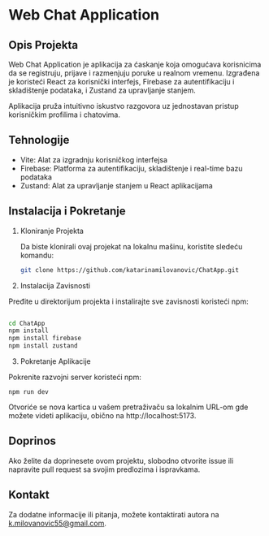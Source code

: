 # Web Chat Application

## Opis Projekta

Web Chat Application je aplikacija za ćaskanje koja omogućava korisnicima da se registruju, prijave i razmenjuju poruke u realnom vremenu. Izgrađena je koristeći React za korisnički interfejs, Firebase za autentifikaciju i skladištenje podataka, i Zustand za upravljanje stanjem. 

Aplikacija pruža intuitivno iskustvo razgovora uz jednostavan pristup korisničkim profilima i chatovima. 

## Tehnologije

- Vite: Alat za izgradnju korisničkog interfejsa
- Firebase: Platforma za autentifikaciju, skladištenje i real-time bazu podataka
- Zustand: Alat za upravljanje stanjem u React aplikacijama

## Instalacija i Pokretanje

1. Kloniranje Projekta

   Da biste klonirali ovaj projekat na lokalnu mašinu, koristite sledeću komandu:

   ```bash
   git clone https://github.com/katarinamilovanovic/ChatApp.git
   ```

2. Instalacija Zavisnosti

Pređite u direktorijum projekta i instalirajte sve zavisnosti koristeći npm:

```bash

cd ChatApp
npm install
npm install firebase
npm install zustand

```

3. Pokretanje Aplikacije

Pokrenite razvojni server koristeći npm:
```
npm run dev
```
Otvoriće se nova kartica u vašem pretraživaču sa lokalnim URL-om gde možete videti aplikaciju, obično na http://localhost:5173.


## Doprinos
Ako želite da doprinesete ovom projektu, slobodno otvorite issue ili napravite pull request sa svojim predlozima i ispravkama.

## Kontakt
Za dodatne informacije ili pitanja, možete kontaktirati autora na k.milovanovic55@gmail.com.
